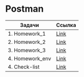 # Postman

| Задачи                              | Ссылка                                                                                                      |
|-------------------------------------|-------------------------------------------------------------------------------------------------------------|
| 1. Homework_1                       | [Link](https://github.com/Vladnik937/Postman/blob/main/HW_1_postman_collection.json)                        |
| 2. Homework_2                       | [Link](https://github.com/Vladnik937/Postman/blob/main/HW_2_postman_collection.json)                        |
| 3. Homework_3                       | [Link](https://github.com/Vladnik937/Postman/blob/main/HW_3_postman_collection.json)                        |
| 4. Homework_env                     | [Link](https://github.com/Vladnik937/Postman/blob/main/HW_postman_environment.json)                         |
| 4. Check-list                       | [Link](https://github.com/Vladnik937/Postman/blob/main/check-list.md)                                       |
